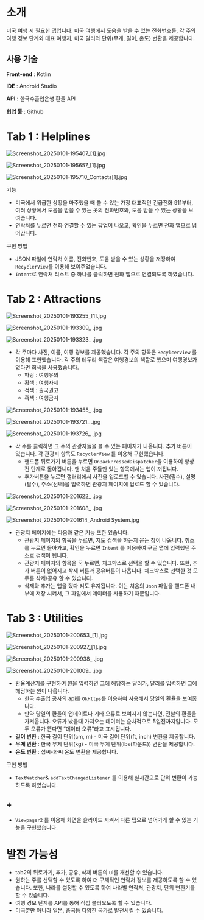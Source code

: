 # 소개

<aside>

미국 여행 시 필요한 앱입니다. 미국 여행에서 도움을 받을 수 있는 전화번호들, 각 주의 여행 경보 단계와 대표 여행지, 미국 달러와 단위(무게, 길이, 온도) 변환을 제공합니다.

</aside>

## 사용 기술

<aside>

**Front-end** : Kotlin

**IDE** : Android Studio

**API** : 한국수출입은행 환율 API

**협업 툴** : Github

</aside>

# Tab 1 : Helplines

![Screenshot_20250101-195407_[1].jpg](https://prod-files-secure.s3.us-west-2.amazonaws.com/f6cb388f-3934-47d6-9928-26d2e10eb0fc/6225e11f-ea58-47ba-af0f-00a110a0a76c/Screenshot_20250101-195407_1.jpg)

![Screenshot_20250101-195657_[1].jpg](https://prod-files-secure.s3.us-west-2.amazonaws.com/f6cb388f-3934-47d6-9928-26d2e10eb0fc/8c043472-cd69-4e86-834d-e7e54b92b942/Screenshot_20250101-195657_1.jpg)

![Screenshot_20250101-195710_Contacts[1].jpg](https://prod-files-secure.s3.us-west-2.amazonaws.com/f6cb388f-3934-47d6-9928-26d2e10eb0fc/0cf6e060-5896-417f-95ee-a0dce986d2e8/Screenshot_20250101-195710_Contacts1.jpg)

기능

- 미국에서 위급한 상황을 마주했을 때 쓸 수 있는 가장 대표적인 긴급전화 911부터, 여러 상황에서 도움을 받을 수 있는 곳의 전화번호와, 도움 받을 수 있는 상황을 보여줍니다.
- 연락처를 누르면 전화 연결할 수 있는 팝업이 나오고, 확인을 누르면 전화 앱으로 넘어갑니다.

구현 방법

- JSON 파일에 연락처 이름, 전화번호, 도움 받을 수 있는 상황을 저장하여 `RecyclerView`를 이용해 보여주었습니다.
- `Intent`로 연락처 리스트 중 하나를 클릭하면 전화 앱으로 연결되도록 하였습니다.

# Tab 2 : Attractions

![Screenshot_20250101-193255_[1].jpg](https://prod-files-secure.s3.us-west-2.amazonaws.com/f6cb388f-3934-47d6-9928-26d2e10eb0fc/5abc288e-ed5d-4fab-b082-dbef02ad6f98/Screenshot_20250101-193255_1.jpg)

![Screenshot_20250101-193309_ .jpg](https://prod-files-secure.s3.us-west-2.amazonaws.com/f6cb388f-3934-47d6-9928-26d2e10eb0fc/b4de762c-3ce5-4a98-98c9-d3a1fe367289/Screenshot_20250101-193309__.jpg)

![Screenshot_20250101-193323_ .jpg](https://prod-files-secure.s3.us-west-2.amazonaws.com/f6cb388f-3934-47d6-9928-26d2e10eb0fc/3e2fd86c-168b-4e4c-8edb-d459eac44be0/Screenshot_20250101-193323__.jpg)

- 각 주마다 사진, 이름, 여행 경보를 제공했습니다. 각 주의 항목은 `RecylcerView` 를 이용해 표현했습니다. 각 주의 테두리 색깔은 여행경보의 색깔로 했으며 여행경보가 없다면 회색을 사용했습니다.
    - 파랑 : 여행유의
    - 황색 : 여행자제
    - 적색 : 출국권고
    - 흑색 : 여행금지

![Screenshot_20250101-193455_ .jpg](https://prod-files-secure.s3.us-west-2.amazonaws.com/f6cb388f-3934-47d6-9928-26d2e10eb0fc/1f3b8c48-3d57-4714-b602-d9aa290aa7cd/Screenshot_20250101-193455__.jpg)

![Screenshot_20250101-193721_ .jpg](https://prod-files-secure.s3.us-west-2.amazonaws.com/f6cb388f-3934-47d6-9928-26d2e10eb0fc/f248fe78-e0e1-4167-b593-2ceb06fa5a9e/Screenshot_20250101-193721__.jpg)

![Screenshot_20250101-193726_ .jpg](https://prod-files-secure.s3.us-west-2.amazonaws.com/f6cb388f-3934-47d6-9928-26d2e10eb0fc/9e0c32a6-f2de-4e36-9d26-c53a7135ff11/Screenshot_20250101-193726__.jpg)

- 각 주를 클릭하면 그 주의 관광지들을 볼 수 있는 페이지가 나옵니다. 추가 버튼이 있습니다. 각 관광지 항목도 `RecyclerView` 를 이용해 구현했습니다.
    - 핸드폰 뒤로가기 버튼을 누르면 `OnBackPressedDispatcher`을 이용하여 항상 전 단계로 돌아갑니다. 맨 처음 주들만 있는 항목에서는 앱이 꺼집니다.
    - 추가버튼을 누르면 갤러리에서 사진을 업로드할 수 있습니다. 사진(필수), 설명(필수), 주소(선택)을 입력하면 관광지 페이지에 업로드 할 수 있습니다.

![Screenshot_20250101-201622_ .jpg](https://prod-files-secure.s3.us-west-2.amazonaws.com/f6cb388f-3934-47d6-9928-26d2e10eb0fc/8b5bdaf9-da4f-40e1-bcaa-e910f39378c5/Screenshot_20250101-201622__.jpg)

![Screenshot_20250101-201608_ .jpg](https://prod-files-secure.s3.us-west-2.amazonaws.com/f6cb388f-3934-47d6-9928-26d2e10eb0fc/4ac999e7-ed92-4252-8329-2fe099c2b609/Screenshot_20250101-201608__.jpg)

![Screenshot_20250101-201614_Android System.jpg](https://prod-files-secure.s3.us-west-2.amazonaws.com/f6cb388f-3934-47d6-9928-26d2e10eb0fc/2c1c88f6-39ff-4dfd-88f6-6988b5e2a4f6/Screenshot_20250101-201614_Android_System.jpg)

- 관광지 페이지에는 다음과 같은 기능 또한 있습니다.
    - 관광지 페이지의 항목을 누르면, 지도 검색을 하는지 묻는 창이 나옵니다. 취소를 누르면 돌아가고, 확인을 누르면 `Intent` 를 이용하여 구글 맵에 입력했던 주소로 검색이 됩니다.
    - 관광지 페이지의 항목을 꾹 누르면, 체크박스로 선택을 할 수 있습니다. 또한, 추가 버튼이 없어지고 삭제 버튼과 공유버튼이 나옵니다. 체크박스로 선택한 것 모두를 삭제/공유 할 수 있습니다.
    - 삭제와 추가는 앱을 껐다 켜도 유지됩니다. 이는 처음의  `Json` 파일을 핸드폰 내부에 저장 시켜서, 그 파일에서 데이터를 사용하기 때문입니다.

# Tab 3 : Utilities

![Screenshot_20250101-200653_[1].jpg](https://prod-files-secure.s3.us-west-2.amazonaws.com/f6cb388f-3934-47d6-9928-26d2e10eb0fc/7dac0e09-cccd-4565-aed2-17bd9cdd1824/Screenshot_20250101-200653_1.jpg)

![Screenshot_20250101-200927_[1].jpg](https://prod-files-secure.s3.us-west-2.amazonaws.com/f6cb388f-3934-47d6-9928-26d2e10eb0fc/2df37cb6-9864-4191-9e5c-acdcba885d6c/Screenshot_20250101-200927_1.jpg)

![Screenshot_20250101-200938_ .jpg](https://prod-files-secure.s3.us-west-2.amazonaws.com/f6cb388f-3934-47d6-9928-26d2e10eb0fc/8cedc645-b2f6-43a7-962f-8b490005ae43/Screenshot_20250101-200938__.jpg)

![Screenshot_20250101-201009_ .jpg](https://prod-files-secure.s3.us-west-2.amazonaws.com/f6cb388f-3934-47d6-9928-26d2e10eb0fc/3632a272-2240-4f90-9614-bcec124e036b/Screenshot_20250101-201009__.jpg)

- 환율계산기를 구현하여 원을 입력하면 그에 해당하는 달러가, 달러를 입력하면 그에 해당하는 원이 나옵니다.
    - 한국 수출입 공사의 api를 `OkHttps`를 이용하여 사용해서 당일의 환율을 보여줍니다.
    - 만약 당일의 환율이 업데이트나 기타 오류로 보여지지 않는다면, 전날의 환율을 가져옵니다. 오류가 났을때 가져오는 데이터는 순차적으로 5일전까지입니다. 모두 오류가 뜬다면 “데이터 오류”라고 표시됩니다.
- **길이 변환** : 한국 길이 단위(cm, m) - 미국 길이 단위(ft, inch) 변환을 제공합니다.
- **무게 변환** : 한국 무게 단위(kg) - 미국 무게 단위(lbs(파운드)) 변환을 제공합니다.
- **온도 변환** : 섭씨-화씨 온도 변환을 제공합니다.

구현 방법

- `TextWatcher`& `addTextChangedListener` 를 이용해 실시간으로 단위 변환이 가능하도록 하였습니다.

## +

- `Viewpager2` 를 이용해 화면을 슬라이드 시켜서 다른 탭으로 넘어가게 할 수 있는 기능을 구현했습니다.

# 발전 가능성

- tab2의 뒤로가기, 추가, 공유, 삭제 버튼의 ui를 개선할 수 있습니다.
- 원하는 주를 선택할 수 있도록 하여 더 구체적인 연락처 정보를 제공하도록 할 수 있습니다. 또한, 나라를 설정할 수 있도록 하여 나라별 연락처, 관광지, 단위 변환기를 할 수 있습니다.
- 여행 경보 단계를 API를 통해 직접 불러오도록 할 수 있습니다.
- 미국뿐만 아니라 일본, 중국등 다양한 국가로 발전시킬 수 있습니다.
